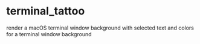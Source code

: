# terminal_tattoo
render a macOS terminal window background with selected text and colors for a terminal window background
